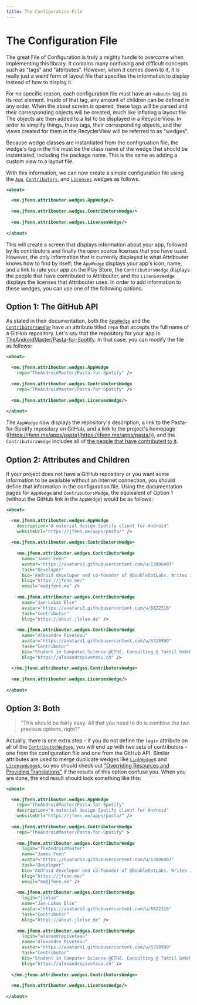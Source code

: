 ```yaml
---
title: The Configuration File
---
```


# The Configuration File

The great File of Configuration is truly a mighty hurdle to overcome when implementing this library. It contains many confusing and difficult concepts such as "tags" and "attributes". However, when it comes down to it, it is really just a weird form of layout file that specifies the information to display instead of how to display it.
 
For no specific reason, each configuration file must have an `<about>` tag as its root element. Inside of that tag, any amount of children can be defined in any order. When the about screen is opened, these tags will be parsed and their corresponding objects will be created, much like inflating a layout file. The objects are then added to a list to be displayed in a RecyclerView. In order to simplify things, these tags, their corresponding objects, and the views created for them in the RecyclerView will be referred to as "wedges".

Because wedge classes are instantiated from the configruation file, the wedge's tag in the file must be the class name of the wedge that should be instantiated, including the package name. This is the same as adding a custom view to a layout file.

With this information, we can now create a simple configuration file using the [`App`](./wedges/app), [`Contributors`](./wedges/contributors), and [`Licenses`](./wedges/licenses) wedges as follows.

```xml
<about>

  <me.jfenn.attribouter.wedges.AppWedge/>
  
  <me.jfenn.attribouter.wedges.ContributorsWedge/>
  
  <me.jfenn.attribouter.wedges.LicensesWedge/>
  
</about>
```

This will create a screen that displays information about your app, followed by its contributors and finally the open source licenses that you have used. However, the only information that is currently displayed is what Attribouter knows how to find by itself; the `AppWedge` displays your app's icon, name, and a link to rate your app on the Play Store, the `ContributorsWedge` displays the people that have contributed to Attribouter, and the `LicensesWedge` displays the licenses that Attribouter uses. In order to add information to these wedges, you can use one of the following options:

## Option 1: The GitHub API

As stated in their documentation, both the [`AppWedge`](./wedges/app) and the [`ContributorsWedge`](./wedges/contributors) have an attribute titled `repo` that accepts the full name of a GitHub repository. Let's say that the repository for your app is [TheAndroidMaster/Pasta-for-Spotify](https://jfenn.me/redirects/?t=github&d=Pasta-for-Spotify). In that case, you can modify the file as follows:

```xml
<about>

  <me.jfenn.attribouter.wedges.AppWedge
    repo="TheAndroidMaster/Pasta-for-Spotify" />
    
  <me.jfenn.attribouter.wedges.ContributorsWedge
    repo="TheAndroidMaster/Pasta-for-Spotify" />
    
  <me.jfenn.attribouter.wedges.LicensesWedge/>
  
</about>
```

The `AppWedge` now displays the repository's description, a link to the Pasta-for-Spotify repository on GitHub, and a link to the project's homepage ([https://jfenn.me/apps/pasta](https://jfenn.me/apps/pasta/)), and the `ContributorsWedge` includes all of [the people that have contributed to it](https://jfenn.me/redirects/?t=github&d=Pasta-for-Spotify/graphs/contributors).

## Option 2: Attributes and Children

If your project does not have a GitHub repository or you want some information to be available without an internet connection, you should define that information in the configuration file. Using the documentation pages for `AppWedge` and `ContributorsWedge`, the equivalent of Option 1 (without the GitHub link in the `AppWedge`) would be as follows:

```xml
<about>

  <me.jfenn.attribouter.wedges.AppWedge
    description="A material design Spotify client for Android"
    websiteUrl="https://jfenn.me/apps/pasta/" />
    
  <me.jfenn.attribouter.wedges.ContributorsWedge>
  
    <me.jfenn.attribouter.wedges.ContributorWedge
      name="James Fenn"
      avatar="https://avatars3.githubusercontent.com/u/13000407"
      task="Developer"
      bio="Android developer and co-founder of @DoubleDotLabs. Writes Java, C, and HTML. PHP confuses me."
      blog="https://jfenn.me/"
      email="me@jfenn.me" />
      
    <me.jfenn.attribouter.wedges.ContributorWedge
      name="Jan-Lukas Else"
      avatar="https://avatars3.githubusercontent.com/u/8822316"
      task="Contributor"
      blog="https://about.jlelse.de" />
      
    <me.jfenn.attribouter.wedges.ContributorWedge
      name="Alexandre Piveteau"
      avatar="https://avatars1.githubusercontent.com/u/6318990"
      task="Contributor"
      bio="Student in Computer Science @ETHZ. Consulting @ Taktil GmbH"
      blog="https://alexandrepiveteau.ch" />
  
  </me.jfenn.attribouter.wedges.ContributorsWedge>
    
  <me.jfenn.attribouter.wedges.LicensesWedge/>
  
</about>
```

## Option 3: Both

> "This should be fairly easy. All that you need to do is combine the two previous options, right?"

Actually, there is one extra step - if you do not define the `login` attribute on all of the [`ContributorWedge`](./wedges/contributor)s, you will end up with two sets of contributors - one from the configuration file and one from the GitHub API. Similar attributes are used to merge duplicate wedges like [`LinkWedge`](./wedges/link)s and [`LicenseWedge`](./wedges/license)s, so you should check out ["Overriding Resources and Providing Translations"](../resources) if the results of this option confuse you. When you are done, the end result should look something like this:

```xml
<about>

  <me.jfenn.attribouter.wedges.AppWedge
    repo="TheAndroidMaster/Pasta-for-Spotify"
    description="A material design Spotify client for Android"
    websiteUrl="https://jfenn.me/apps/pasta/" />
    
  <me.jfenn.attribouter.wedges.ContributorsWedge
    repo="TheAndroidMaster/Pasta-for-Spotify" >
  
    <me.jfenn.attribouter.wedges.ContributorWedge
      login="TheAndroidMaster"
      name="James Fenn"
      avatar="https://avatars3.githubusercontent.com/u/13000407"
      task="Developer"
      bio="Android developer and co-founder of @DoubleDotLabs. Writes Java, C, and HTML. PHP confuses me."
      blog="https://jfenn.me/"
      email="me@jfenn.me" />
      
    <me.jfenn.attribouter.wedges.ContributorWedge
      login="jlelse"
      name="Jan-Lukas Else"
      avatar="https://avatars3.githubusercontent.com/u/8822316"
      task="Contributor"
      blog="https://about.jlelse.de" />
      
    <me.jfenn.attribouter.wedges.ContributorWedge
      login="alexandrepiveteau"
      name="Alexandre Piveteau"
      avatar="https://avatars1.githubusercontent.com/u/6318990"
      task="Contributor"
      bio="Student in Computer Science @ETHZ. Consulting @ Taktil GmbH"
      blog="https://alexandrepiveteau.ch" />
  
  </me.jfenn.attribouter.wedges.ContributorsWedge>
    
  <me.jfenn.attribouter.wedges.LicensesWedge/>
  
</about>
```
